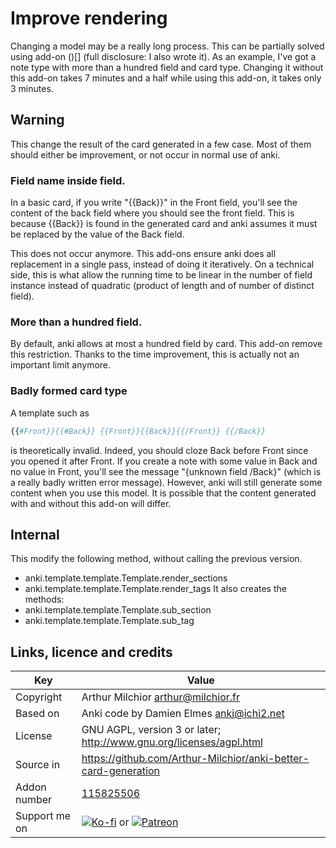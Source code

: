 # Improve rendering
Changing a model may be a really long process. This can be partially
solved using add-on ()[] (full disclosure: I also wrote it). As an
example, I've got a note type with more than a hundred field and card
type. Changing it without this add-on takes 7 minutes and a half while
using this add-on, it takes only 3 minutes.

## Warning
This change the result of the card generated in a few case. Most of
them should either be improvement, or not occur in normal use of anki.

### Field name inside field.
In a basic card, if you write "{{Back}}" in the Front field, you'll
see the content of the back field where you should see the front
field. This is because {{Back}} is found in the generated card and
anki assumes it must be replaced by the value of the Back field.

This does not occur anymore. This add-ons ensure anki does all
replacement in a single pass, instead of doing it iteratively. On a
technical side, this is what allow the running time to be linear in
the number of field instance instead of quadratic (product of length
and of number of distinct field).

### More than a hundred field.
By default, anki allows at most a hundred field by card. This add-on
remove this restriction. Thanks to the time improvement, this is
actually not an important limit anymore.

### Badly formed card type
A template such as
```python
{{#Front}}{{#Back}} {{Front}}{{Back}}{{/Front}} {{/Back}}
```
is theoretically invalid. Indeed, you should cloze Back before Front
since you opened it after Front. If you create a note with some value
in Back and no value in Front, you'll see the message "{unknown field
/Back}" (which is a really badly written error message). However,
anki will still generate some content when you use this model. It is possible that the content
generated with and without this add-on will differ.

## Internal
This modify the following method, without calling the previous
version.

* anki.template.template.Template.render_sections
* anki.template.template.Template.render_tags
It also creates the methods:
* anki.template.template.Template.sub_section
* anki.template.template.Template.sub_tag

## Links, licence and credits

Key         |Value
------------|-------------------------------------------------------------------
Copyright   | Arthur Milchior <arthur@milchior.fr>
Based on    | Anki code by Damien Elmes <anki@ichi2.net>
License     | GNU AGPL, version 3 or later; http://www.gnu.org/licenses/agpl.html
Source in   | https://github.com/Arthur-Milchior/anki-better-card-generation
Addon number| [115825506](https://ankiweb.net/shared/info/115825506)
Support me on| [![Ko-fi](https://ko-fi.com/img/Kofi_Logo_Blue.svg)](Ko-fi.com/arthurmilchior) or [![Patreon](http://www.milchior.fr/patreon.png)](https://www.patreon.com/bePatron?u=146206)

